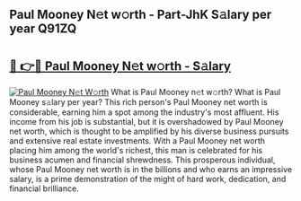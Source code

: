 ## Paul Mooney N𝚎t w𝚘rth - Part-JhK S𝚊lary per year Q91ZQ

# <h2><a href="http://gc1h20f.nevu.top/?p=Paul+Mooney">🔗 👉🔴 Paul Mooney N𝚎t w𝚘rth - S𝚊lary</a></h2>

[![Paul Mooney N𝚎t W𝚘rth](https://i.imgur.com/Oavwk0R.jpeg)](http://gc1h20f.nevu.top/?p=Paul+Mooney)
What is Paul Mooney n𝚎t w𝚘rth? What is Paul Mooney s𝚊lary per year?
This rich person's Paul Mooney net worth is considerable, earning him a spot among the industry's most affluent. His income from his job is substantial, but it is overshadowed by Paul Mooney net worth, which is thought to be amplified by his diverse business pursuits and extensive real estate investments. With a Paul Mooney net worth placing him among the world's richest, this man is celebrated for his business acumen and financial shrewdness. This prosperous individual, whose Paul Mooney net worth is in the billions and who earns an impressive salary, is a prime demonstration of the might of hard work, dedication, and financial brilliance.
